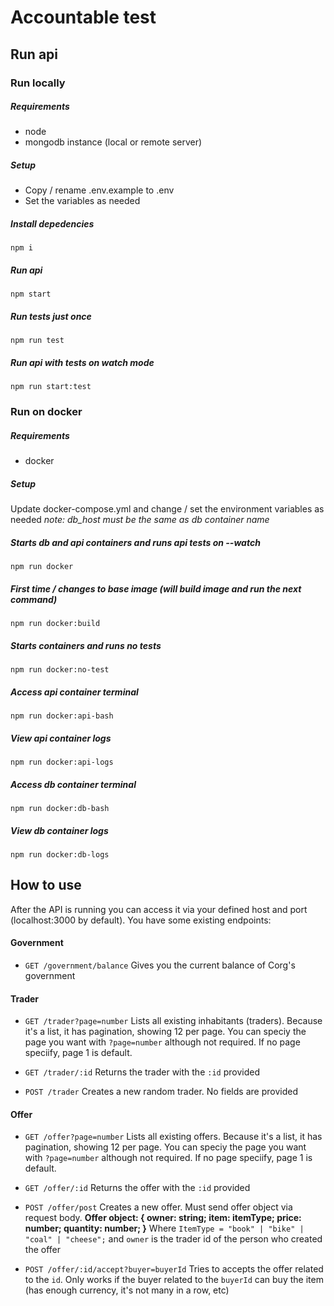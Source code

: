 # Accountable test

## Run api 

### Run locally

##### Requirements
- node
- mongodb instance (local or remote server)

##### Setup 
- Copy / rename .env.example to .env
- Set the variables as needed

##### Install depedencies 
``npm i``

##### Run api
``npm start``

##### Run tests just once 
``npm run test``

##### Run api with tests on watch mode 
``npm run start:test``


### Run on docker

##### Requirements
- docker

##### Setup 
Update docker-compose.yml and change / set the environment variables as needed 
*note: db_host must be the same as db container name*

##### Starts db and api containers and runs api tests on --watch
``npm run docker``

##### First time / changes to base image (will build image and run the next command)
``npm run docker:build``

##### Starts containers and runs no tests
``npm run docker:no-test``

##### Access api container terminal 
``npm run docker:api-bash``

##### View api container logs
``npm run docker:api-logs``

##### Access db container terminal 
``npm run docker:db-bash``

##### View db container logs
``npm run docker:db-logs``


## How to use
After the API is running you can access it via your defined host and port (localhost:3000 by default). You have some existing endpoints: 


#### Government 
- ``GET /government/balance`` 
Gives you the current balance of Corg's government

#### Trader
- ``GET /trader?page=number``
Lists all existing inhabitants (traders). Because it's a list, it has pagination, showing 12 per page. You can speciy the page you want with ``?page=number`` although not required. If no page speciify, page 1 is default.

- ``GET /trader/:id``
Returns the trader with the ``:id`` provided

- ``POST /trader``
Creates a new random trader. No fields are provided

#### Offer
- ``GET /offer?page=number``
Lists all existing offers. Because it's a list, it has pagination, showing 12 per page. You can speciy the page you want with ``?page=number`` although not required. If no page speciify, page 1 is default.

- ``GET /offer/:id``
Returns the offer with the ``:id`` provided

- ``POST /offer/post``
Creates a new offer. Must send offer object via request body.
**Offer object: { owner: string; item: itemType; price: number; quantity: number; }**
Where ``ItemType = "book" | "bike" | "coal" | "cheese";`` and ``owner`` is the trader id of the person who created the offer

- ``POST /offer/:id/accept?buyer=buyerId``
Tries to accepts the offer related to the ``id``. Only works if the buyer related to the ``buyerId`` can buy the item (has enough currency, it's not many in a row, etc)